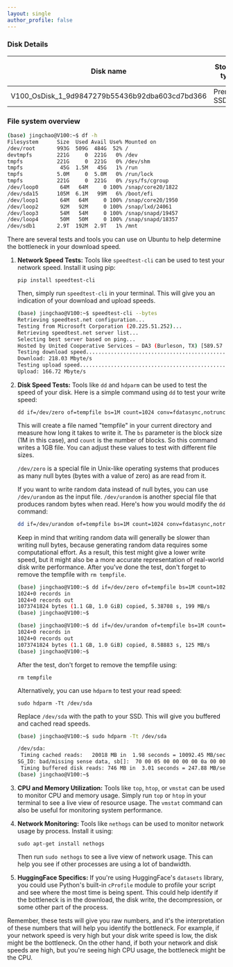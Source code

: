 ```yaml
---
layout: single
author_profile: false
---
```


### Disk Details

| Disk name                                            | Storage type    | Size (GiB) | Max IOPS | Max throughput (MBps) | Encryption    | Host caching |
|------------------------------------------------------|-----------------|------------|----------|-----------------------|---------------|--------------|
| V100_OsDisk_1_9d9847279b55436b92dba603cd7bd366        | Premium SSD LRS | 1024       | 5000     | 200                   | SSE with PMK  | Read/Write   |

### File system overview
```bash
(base) jingchao@V100:~$ df -h
Filesystem      Size  Used Avail Use% Mounted on
/dev/root       993G  509G  484G  52% /
devtmpfs        221G     0  221G   0% /dev
tmpfs           221G     0  221G   0% /dev/shm
tmpfs            45G  1.5M   45G   1% /run
tmpfs           5.0M     0  5.0M   0% /run/lock
tmpfs           221G     0  221G   0% /sys/fs/cgroup
/dev/loop0       64M   64M     0 100% /snap/core20/1822
/dev/sda15      105M  6.1M   99M   6% /boot/efi
/dev/loop1       64M   64M     0 100% /snap/core20/1950
/dev/loop2       92M   92M     0 100% /snap/lxd/24061
/dev/loop3       54M   54M     0 100% /snap/snapd/19457
/dev/loop4       50M   50M     0 100% /snap/snapd/18357
/dev/sdb1       2.9T  192M  2.9T   1% /mnt
```

There are several tests and tools you can use on Ubuntu to help determine the bottleneck in your download speed. 

1. **Network Speed Tests:** Tools like `speedtest-cli` can be used to test your network speed. Install it using pip:
   ```
   pip install speedtest-cli
   ```
   Then, simply run `speedtest-cli` in your terminal. This will give you an indication of your download and upload speeds.

   ```bash
   (base) jingchao@V100:~$ speedtest-cli --bytes
   Retrieving speedtest.net configuration...
   Testing from Microsoft Corporation (20.225.51.252)...
   Retrieving speedtest.net server list...
   Selecting best server based on ping...
   Hosted by United Cooperative Services – DA3 (Burleson, TX) [589.57 km]: 15.037 ms
   Testing download speed................................................................................
   Download: 218.03 Mbyte/s
   Testing upload speed......................................................................................................
   Upload: 166.72 Mbyte/s
   ```

3. **Disk Speed Tests:** Tools like `dd` and `hdparm` can be used to test the speed of your disk. Here is a simple command using `dd` to test your write speed:
   ```
   dd if=/dev/zero of=tempfile bs=1M count=1024 conv=fdatasync,notrunc
   ```
   This will create a file named "tempfile" in your current directory and measure how long it takes to write it. The `bs` parameter is the block size (1M in this case), and `count` is the number of blocks. So this command writes a 1GB file. You can adjust these values to test with different file sizes.

   `/dev/zero` is a special file in Unix-like operating systems that produces as many null bytes (bytes with a value of zero) as are read from it. 
   
   If you want to write random data instead of null bytes, you can use `/dev/urandom` as the input file. `/dev/urandom` is another special file that produces random bytes when read. Here's how you would modify the `dd` command:
   
   ```bash
   dd if=/dev/urandom of=tempfile bs=1M count=1024 conv=fdatasync,notrunc
   ```
   
   Keep in mind that writing random data will generally be slower than writing null bytes, because generating random data requires some computational effort. As a result, this test might give a lower write speed, but it might also be a more accurate representation of real-world disk write performance. After you've done the test, don't forget to remove the tempfile with `rm tempfile`.
   
   ```bash
   (base) jingchao@V100:~$ dd if=/dev/zero of=tempfile bs=1M count=1024 conv=fdatasync,notrunc
   1024+0 records in
   1024+0 records out
   1073741824 bytes (1.1 GB, 1.0 GiB) copied, 5.38708 s, 199 MB/s
   (base) jingchao@V100:~$ 
   ```
   ```bash
   (base) jingchao@V100:~$ dd if=/dev/urandom of=tempfile bs=1M count=1024 conv=fdatasync,notrunc
   1024+0 records in
   1024+0 records out
   1073741824 bytes (1.1 GB, 1.0 GiB) copied, 8.58883 s, 125 MB/s
   (base) jingchao@V100:~$ 
   ```

   
   After the test, don't forget to remove the tempfile using:
   ```
   rm tempfile
   ```
   Alternatively, you can use `hdparm` to test your read speed:
   ```
   sudo hdparm -Tt /dev/sda
   ```
   Replace `/dev/sda` with the path to your SSD. This will give you buffered and cached read speeds.
   
   ```bash
   (base) jingchao@V100:~$ sudo hdparm -Tt /dev/sda
   
   /dev/sda:
    Timing cached reads:   20018 MB in  1.98 seconds = 10092.45 MB/sec
   SG_IO: bad/missing sense data, sb[]:  70 00 05 00 00 00 00 0a 00 00 00 00 20 00 00 00 00 00 00 00 00 00 00 00 00 00 00 00 00 00 00 00
    Timing buffered disk reads: 746 MB in  3.01 seconds = 247.88 MB/sec
   (base) jingchao@V100:~$ 
   ```
   
4. **CPU and Memory Utilization:** Tools like `top`, `htop`, or `vmstat` can be used to monitor CPU and memory usage. Simply run `top` or `htop` in your terminal to see a live view of resource usage. The `vmstat` command can also be useful for monitoring system performance.

5. **Network Monitoring:** Tools like `nethogs` can be used to monitor network usage by process. Install it using:
   ```
   sudo apt-get install nethogs
   ```
   Then run `sudo nethogs` to see a live view of network usage. This can help you see if other processes are using a lot of bandwidth.

7. **HuggingFace Specifics:** If you're using HuggingFace's `datasets` library, you could use Python's built-in `cProfile` module to profile your script and see where the most time is being spent. This could help identify if the bottleneck is in the download, the disk write, the decompression, or some other part of the process.

Remember, these tests will give you raw numbers, and it's the interpretation of these numbers that will help you identify the bottleneck. For example, if your network speed is very high but your disk write speed is low, the disk might be the bottleneck. On the other hand, if both your network and disk speeds are high, but you're seeing high CPU usage, the bottleneck might be the CPU.
